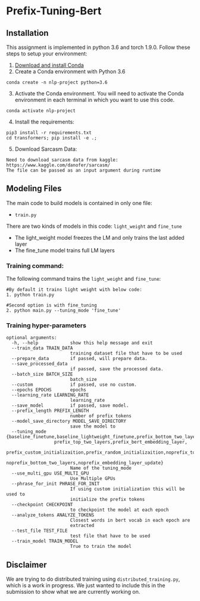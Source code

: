 # Prefix-Tuning-Bert
## Installation

This assignment is implemented in python 3.6 and torch 1.9.0. Follow these steps to setup your environment:

1. [Download and install Conda](https://conda.io/projects/conda/en/latest/user-guide/install/index.html "Download and install Conda")
2. Create a Conda environment with Python 3.6
```
conda create -n nlp-project python=3.6
```

3. Activate the Conda environment. You will need to activate the Conda environment in each terminal in which you want to use this code.
```
conda activate nlp-project
```
4. Install the requirements:
```
pip3 install -r requirements.txt
cd transformers; pip install -e .;
```

5. Download Sarcasm Data:
```
Need to download sarcasm data from kaggle: https://www.kaggle.com/danofer/sarcasm/
The file can be passed as an input argument during runtime
```

## Modeling Files

The main code to build models is contained in only one file:

- `train.py`

There are two kinds of models in this code: `light_weight` and  `fine_tune`

- The light_weight model freezes the LM and only trains the last added  layer
- The fine_tune model trains full LM layers

### Training command:

The following command trains the `light_weight` and  `fine_tune`:

```
#By default it trains light weight with below code:
1. python train.py

#Second option is with fine_tuning
2. python main.py --tuning_mode 'fine_tune'

```
### Training hyper-parameters
```
optional arguments:
  -h, --help            show this help message and exit
  --train_data TRAIN_DATA
                        training dataset file that have to be used
  --prepare_data        if passed, will prepare data.
  --save_processed_data
                        if passed, save the processed data.
  --batch_size BATCH_SIZE
                        batch_size
  --custom              if passed, use no custom.
  --epochs EPOCHS       epochs
  --learning_rate LEARNING_RATE
                        learning_rate
  --save_model          if passed, save model.
  --prefix_length PREFIX_LENGTH
                        number of prefix tokens
  --model_save_directory MODEL_SAVE_DIRECTORY
                        save the model to
  --tuning_mode {baseline_finetune,baseline_lightweight_finetune,prefix_bottom_two_layers,
                  prefix_top_two_layers,prefix_bert_embedding_layer,
                  prefix_custom_initializaition,prefix_random_initializaition,noprefix_top_two_layers,
                  noprefix_bottom_two_layers,noprefix_embedding_layer_update}
                        Name of the tuning_mode
  --use_multi_gpu USE_MULTI_GPU
                        Use Multiple GPUs
  --phrase_for_init PHRASE_FOR_INIT
                        If using custom initialization this will be used to
                        initialize the prefix tokens
  --checkpoint CHECKPOINT
                        to checkpoint the model at each epoch
  --analyze_tokens ANALYZE_TOKENS
                        Closest words in bert vocab in each epoch are
                        extracted
  --test_file TEST_FILE
                        test file that have to be used
  --train_model TRAIN_MODEL
                        True to train the model
```

## Disclaimer

We are trying to do distributed training using `distributed_training.py`, which is a work in progress. We just wanted to include this in the submission to show what we are currently working on.
